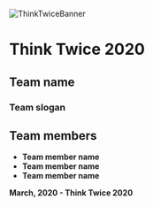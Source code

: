 ![ThinkTwiceBanner](https://imgur.com/9N1qo8j)

# Think Twice 2020

## Team name
### Team slogan

## Team members

* **Team member name**
* **Team member name**
* **Team member name**

**March, 2020 - Think Twice 2020**